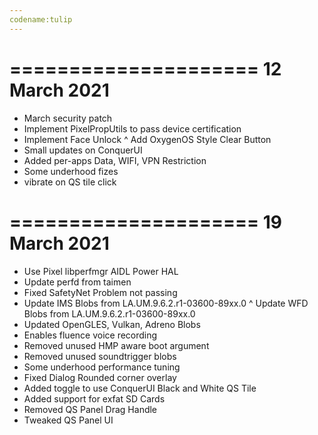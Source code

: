 ```yaml
---
codename:tulip
---
```

=====================
    12 March 2021
=====================

* March security patch
* Implement PixelPropUtils to pass device certification
* Implement Face Unlock
^ Add OxygenOS Style Clear Button
* Small updates on ConquerUI
* Added per-apps Data, WIFI, VPN Restriction
* Some underhood fizes
* vibrate on QS tile click

=====================
    19 March 2021
=====================

* Use Pixel libperfmgr AIDL Power HAL
* Update perfd from taimen
* Fixed SafetyNet Problem not passing
* Update IMS Blobs from LA.UM.9.6.2.r1-03600-89xx.0
^ Update WFD Blobs from LA.UM.9.6.2.r1-03600-89xx.0
* Updated OpenGLES, Vulkan, Adreno Blobs
* Enables fluence voice recording
* Removed unused HMP aware boot argument
* Removed unused soundtrigger blobs
* Some underhood performance tuning
* Fixed Dialog Rounded corner overlay
* Added toggle to use ConquerUI Black and White QS Tile
* Added support for exfat SD Cards
* Removed QS Panel Drag Handle
* Tweaked QS Panel UI
